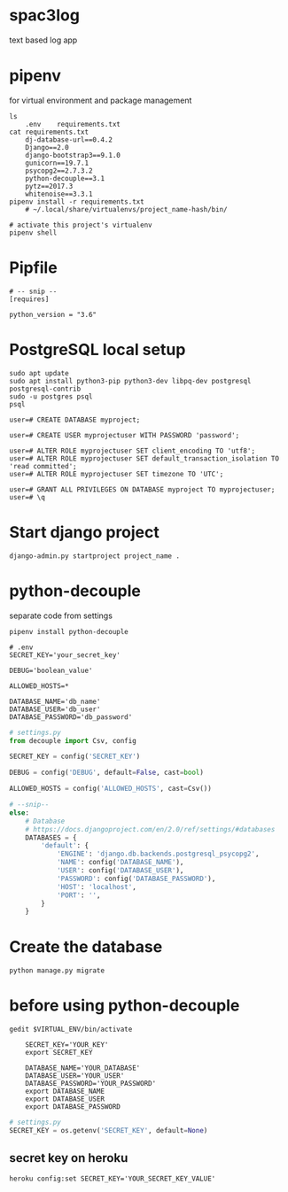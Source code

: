 # spac3log
text based log app

# pipenv
for virtual environment and package management
```commandline
ls
    .env    requirements.txt
cat requirements.txt
    dj-database-url==0.4.2
    Django==2.0
    django-bootstrap3==9.1.0
    gunicorn==19.7.1
    psycopg2==2.7.3.2
    python-decouple==3.1
    pytz==2017.3
    whitenoise==3.3.1 
pipenv install -r requirements.txt
    # ~/.local/share/virtualenvs/project_name-hash/bin/
    
# activate this project's virtualenv
pipenv shell
```

# Pipfile
```
# -- snip --
[requires]

python_version = "3.6"
```

# PostgreSQL local setup
```commandline
sudo apt update
sudo apt install python3-pip python3-dev libpq-dev postgresql postgresql-contrib
sudo -u postgres psql
psql

user=# CREATE DATABASE myproject; 

user=# CREATE USER myprojectuser WITH PASSWORD 'password';

user=# ALTER ROLE myprojectuser SET client_encoding TO 'utf8';
user=# ALTER ROLE myprojectuser SET default_transaction_isolation TO 'read committed';
user=# ALTER ROLE myprojectuser SET timezone TO 'UTC';

user=# GRANT ALL PRIVILEGES ON DATABASE myproject TO myprojectuser;
user=# \q
```

# Start django project
```commandline
django-admin.py startproject project_name .
```

# python-decouple
separate code from settings
```commandline
pipenv install python-decouple
```

```text
# .env
SECRET_KEY='your_secret_key'

DEBUG='boolean_value'

ALLOWED_HOSTS=*

DATABASE_NAME='db_name'
DATABASE_USER='db_user'
DATABASE_PASSWORD='db_password'
```

```python
# settings.py
from decouple import Csv, config

SECRET_KEY = config('SECRET_KEY')

DEBUG = config('DEBUG', default=False, cast=bool)

ALLOWED_HOSTS = config('ALLOWED_HOSTS', cast=Csv())

# --snip--
else:
    # Database
    # https://docs.djangoproject.com/en/2.0/ref/settings/#databases
    DATABASES = {
        'default': {
            'ENGINE': 'django.db.backends.postgresql_psycopg2',
            'NAME': config('DATABASE_NAME'),
            'USER': config('DATABASE_USER'),
            'PASSWORD': config('DATABASE_PASSWORD'),
            'HOST': 'localhost',
            'PORT': '',
        }
    }
```


# Create the database
```commandline
python manage.py migrate
```

# before using python-decouple
```commandline
gedit $VIRTUAL_ENV/bin/activate

    SECRET_KEY='YOUR_KEY'
    export SECRET_KEY
    
    DATABASE_NAME='YOUR_DATABASE'
    DATABASE_USER='YOUR_USER'
    DATABASE_PASSWORD='YOUR_PASSWORD'
    export DATABASE_NAME
    export DATABASE_USER
    export DATABASE_PASSWORD
```
```python
# settings.py
SECRET_KEY = os.getenv('SECRET_KEY', default=None)
```

## secret key on heroku
```commandline
heroku config:set SECRET_KEY='YOUR_SECRET_KEY_VALUE'
```

